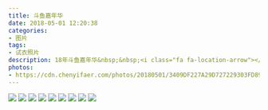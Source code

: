 ```yaml
---
title: 斗鱼嘉年华
date: 2018-05-01 12:20:38
categories:
- 图片
tags:
- 试衣照片
description: 18年斗鱼嘉年华&nbsp;&nbsp;<i class="fa fa-location-arrow"></i>武汉
photos: 
- https://cdn.chenyifaer.com/photos/20180501/3409DF227A29D727229303FD89EB822E.jpg
---
```


![](https://cdn.chenyifaer.com/photos/20180501/16A65955E4A6AD08B21F759EC4626B41.jpg)
![](https://cdn.chenyifaer.com/photos/20180501/CDA5B30B10AE236C269B7B676B921961.jpg)
![](https://cdn.chenyifaer.com/photos/20180501/B4B158CAD7658967EF72884C59913163.jpg)
![](https://cdn.chenyifaer.com/photos/20180501/624fa07ea69b8b763fbcc0a6fdd2c33f.jpg)
![](https://cdn.chenyifaer.com/photos/20180501/d7be009178b6ea01d64652d5e5bfc01a.jpg)
![](https://cdn.chenyifaer.com/photos/20180501/7871ce3d407e6663f9d861238fbdf825.jpg)
![](https://cdn.chenyifaer.com/photos/20180501/4f89aecf4ed01a3ac5a6d7cce7ff16c8.jpg)
![](https://cdn.chenyifaer.com/photos/20180501/e549bf2ef4899cf6094c9f7e53fca386.jpg)
![](https://cdn.chenyifaer.com/photos/20180501/ba70cd083c6f00cbbe0b72cdfa35130c.jpg)
